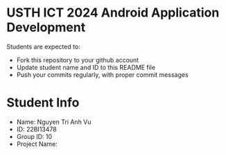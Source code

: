 USTH ICT 2024 Android Application Development
=====================================================

Students are expected to:

* Fork this repository to your github account
* Update student name and ID to this README file
* Push your commits regularly, with proper commit messages

Student Info
=======================

* Name: Nguyen Tri Anh Vu
* ID: 22BI13478
* Group ID: 10
* Project Name: 
